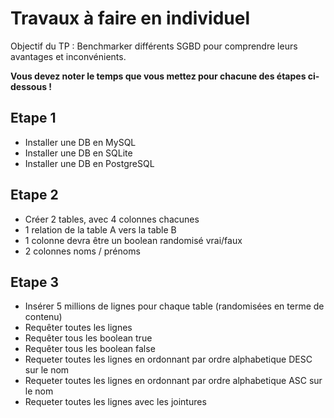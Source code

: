 # Travaux à faire en individuel

Objectif du TP : Benchmarker différents SGBD pour comprendre leurs avantages et inconvénients.

**Vous devez noter le temps que vous mettez pour chacune des étapes ci-dessous !**

## Etape 1

- Installer une DB en MySQL
- Installer une DB en SQLite
- Installer une DB en PostgreSQL

## Etape 2

- Créer 2 tables, avec 4 colonnes chacunes
- 1 relation de la table A vers la table B
- 1 colonne devra être un boolean randomisé vrai/faux
- 2 colonnes noms / prénoms

## Etape 3

- Insérer 5 millions de lignes pour chaque table (randomisées en terme de contenu)
- Requêter toutes les lignes 
- Requêter tous les boolean true
- Requêter tous les boolean false
- Requeter toutes les lignes en ordonnant par ordre alphabetique DESC sur le nom
- Requeter toutes les lignes en ordonnant par ordre alphabetique ASC sur le nom
- Requeter toutes les lignes avec les jointures



